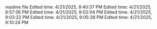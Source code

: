 readme file
Edited time: 4/21/2025, 8:40:37 PM
Edited time: 4/21/2025, 8:57:36 PM
Edited time: 4/21/2025, 9:02:04 PM
Edited time: 4/21/2025, 9:03:22 PM
Edited time: 4/21/2025, 9:05:39 PM
Edited time: 4/21/2025, 9:10:24 PM
